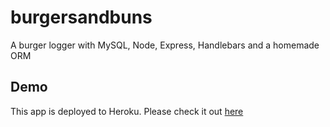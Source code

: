 # burgersandbuns
A burger logger with MySQL, Node, Express, Handlebars and a homemade ORM 


## Demo

This app is deployed to Heroku.  Please check it out [here](https://tranquil-scrubland-69642.herokuapp.com/)
